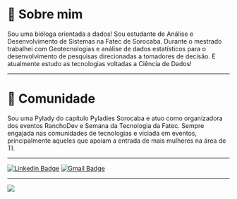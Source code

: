 


# :speech_balloon: Sobre mim

Sou uma bióloga orientada a dados! Sou estudante de Análise e Desenvolvimento de Sistemas na Fatec de Sorocaba.
Durante o mestrado trabalhei com Geotecnologias e análise de dados estatísticos para o desenvolvimento de pesquisas direcionadas a tomadores de decisão. E atualmente estudo as tecnologias voltadas a Ciência de Dados!

---
# :raising_hand:  Comunidade

Sou uma Pylady do capítulo Pyladies Sorocaba e atuo como organizadora dos eventos RanchoDev e Semana da Tecnologia da Fatec.
Sempre engajada nas comunidades de tecnologias e viciada em eventos, principalmente aqueles que apoiam a entrada de mais mulheres na área de TI.

---

[![Linkedin Badge](https://img.shields.io/badge/-Valquiria-blue?style=flat-square&logo=Linkedin&logoColor=white&link=https://www.linkedin.com/in/valquiriapires01/)](https://www.linkedin.com/in/valquiriapires01/)
[![Gmail Badge](https://img.shields.io/badge/-pires.vro@gmail.com-c14438?style=flat-square&logo=Gmail&logoColor=white&link=mailto:pires.vro@gmail.com)](mailto:pires.vro@gmail.com)

---
![](https://komarev.com/ghpvc/?username=KyraPires&color=green)
